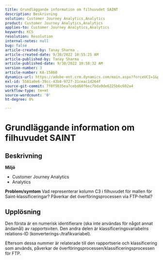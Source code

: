 ```yaml
---
title: Grundläggande information om filhuvudet SAINT
description: Beskrivning
solution: Customer Journey Analytics,Analytics
product: Customer Journey Analytics,Analytics
applies-to: Customer Journey Analytics,Analytics
keywords: KCS
resolution: Resolution
internal-notes: null
bug: false
article-created-by: Tanay Sharma .
article-created-date: 9/30/2022 10:55:25 AM
article-published-by: Tanay Sharma .
article-published-date: 9/30/2022 10:58:32 AM
version-number: 3
article-number: KA-15860
dynamics-url: https://adobe-ent.crm.dynamics.com/main.aspx?forceUCI=1&pagetype=entityrecord&etn=knowledgearticle&id=bbc6275e-ae40-ed11-9db1-0022480868ff
exl-id: 5581a0e6-39cc-43b8-9727-31ceac1d264f
source-git-commit: 7f0f5035ea7cebd60f6ec7bda9de6225b6c602a4
workflow-type: tm+mt
source-wordcount: '0'
ht-degree: 0%

---
```


# Grundläggande information om filhuvudet SAINT

## Beskrivning

<b>Miljö</b>
- Customer Journey Analytics
- Analytics 



<b>Problem/symtom</b>
Vad representerar kolumn C3 i filhuvudet för mallen för Saint-klassificeringar? Påverkar det överföringsprocessen via FTP-heltal?


## Upplösning


Den första är en numerisk identifierare (ska inte användas för något annat ändamål) av rapportsviten. Den andra delen är klassificeringsvariabelns relations-ID (konverterings-/trafikvariabel).

Eftersom dessa nummer är relaterade till den rapportserie och klassificering som används, påverkar de överföringsprocessen/klassificeringsprocessen för FTP.
